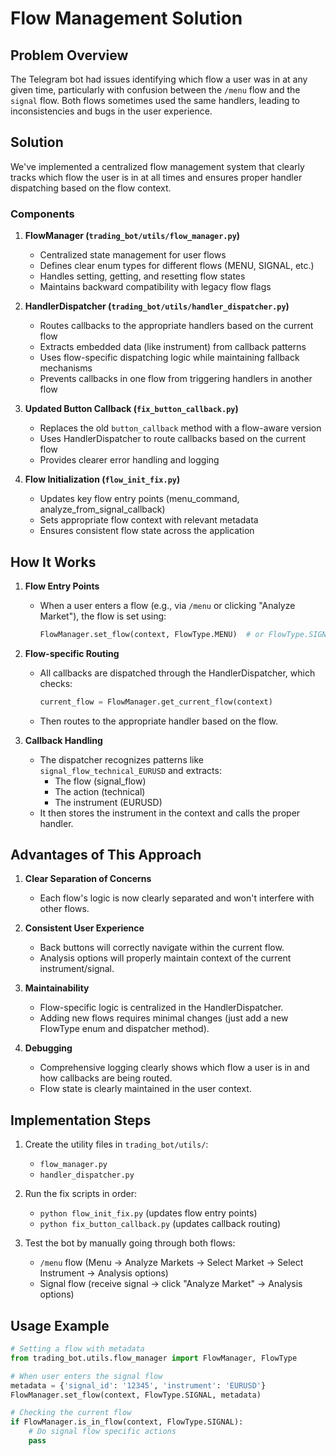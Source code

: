 # Flow Management Solution

## Problem Overview
The Telegram bot had issues identifying which flow a user was in at any given time, particularly with confusion between the `/menu` flow and the `signal` flow. Both flows sometimes used the same handlers, leading to inconsistencies and bugs in the user experience.

## Solution
We've implemented a centralized flow management system that clearly tracks which flow the user is in at all times and ensures proper handler dispatching based on the flow context.

### Components

1. **FlowManager (`trading_bot/utils/flow_manager.py`)**
   - Centralized state management for user flows
   - Defines clear enum types for different flows (MENU, SIGNAL, etc.)
   - Handles setting, getting, and resetting flow states
   - Maintains backward compatibility with legacy flow flags

2. **HandlerDispatcher (`trading_bot/utils/handler_dispatcher.py`)**
   - Routes callbacks to the appropriate handlers based on the current flow
   - Extracts embedded data (like instrument) from callback patterns
   - Uses flow-specific dispatching logic while maintaining fallback mechanisms
   - Prevents callbacks in one flow from triggering handlers in another flow

3. **Updated Button Callback (`fix_button_callback.py`)**
   - Replaces the old `button_callback` method with a flow-aware version
   - Uses HandlerDispatcher to route callbacks based on the current flow
   - Provides clearer error handling and logging

4. **Flow Initialization (`flow_init_fix.py`)**
   - Updates key flow entry points (menu_command, analyze_from_signal_callback)
   - Sets appropriate flow context with relevant metadata
   - Ensures consistent flow state across the application

## How It Works

1. **Flow Entry Points**
   - When a user enters a flow (e.g., via `/menu` or clicking "Analyze Market"), the flow is set using:
     ```python
     FlowManager.set_flow(context, FlowType.MENU)  # or FlowType.SIGNAL
     ```

2. **Flow-specific Routing**
   - All callbacks are dispatched through the HandlerDispatcher, which checks:
     ```python
     current_flow = FlowManager.get_current_flow(context)
     ```
   - Then routes to the appropriate handler based on the flow.

3. **Callback Handling**
   - The dispatcher recognizes patterns like `signal_flow_technical_EURUSD` and extracts:
     - The flow (signal_flow)
     - The action (technical)
     - The instrument (EURUSD)
   - It then stores the instrument in the context and calls the proper handler.

## Advantages of This Approach

1. **Clear Separation of Concerns**
   - Each flow's logic is now clearly separated and won't interfere with other flows.

2. **Consistent User Experience**
   - Back buttons will correctly navigate within the current flow.
   - Analysis options will properly maintain context of the current instrument/signal.

3. **Maintainability**
   - Flow-specific logic is centralized in the HandlerDispatcher.
   - Adding new flows requires minimal changes (just add a new FlowType enum and dispatcher method).

4. **Debugging**
   - Comprehensive logging clearly shows which flow a user is in and how callbacks are being routed.
   - Flow state is clearly maintained in the user context.

## Implementation Steps

1. Create the utility files in `trading_bot/utils/`:
   - `flow_manager.py`
   - `handler_dispatcher.py`

2. Run the fix scripts in order:
   - `python flow_init_fix.py` (updates flow entry points)
   - `python fix_button_callback.py` (updates callback routing)

3. Test the bot by manually going through both flows:
   - `/menu` flow (Menu → Analyze Markets → Select Market → Select Instrument → Analysis options)
   - Signal flow (receive signal → click "Analyze Market" → Analysis options)

## Usage Example

```python
# Setting a flow with metadata
from trading_bot.utils.flow_manager import FlowManager, FlowType

# When user enters the signal flow
metadata = {'signal_id': '12345', 'instrument': 'EURUSD'}
FlowManager.set_flow(context, FlowType.SIGNAL, metadata)

# Checking the current flow
if FlowManager.is_in_flow(context, FlowType.SIGNAL):
    # Do signal flow specific actions
    pass
``` 